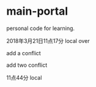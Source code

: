 # main-portal
personal code for learning.

2018年3月21日11点17分 local
 over



add a conflict

add two conflict

11点44分 local
